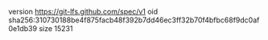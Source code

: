 version https://git-lfs.github.com/spec/v1
oid sha256:310730188be4f875facb48f392b7dd46ec3ff32b70f4bfbc68f9dc0af0e1db39
size 15231
